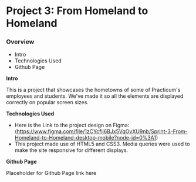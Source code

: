 # Project 3: From Homeland to Homeland

### Overview

- Intro
- Technologies Used
- Github Page

**Intro**

This is a project that showcases the hometowns of some of Practicum's employees and students. We've made it so all the elements are displayed correctly on popular screen sizes.

**Technologies Used**

- Here is the Link to the project design on Figma: (https://www.figma.com/file/1zCYcflj6BJx5VqOvXU9nb/Sprint-3-From-Homeland-to-Homeland-desktop-mobile?node-id=0%3A1)
- This project made use of HTML5 and CSS3. Media queries were used to make the site responsive for different displays.

**Github Page**

Placeholder for Github Page link here
